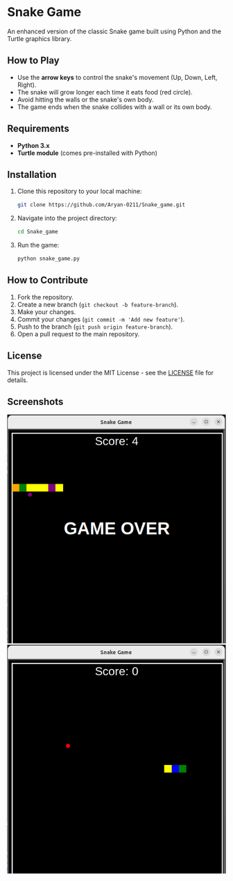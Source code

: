 # Snake Game

An enhanced version of the classic Snake game built using Python and the Turtle graphics library.

## How to Play

- Use the **arrow keys** to control the snake's movement (Up, Down, Left, Right).
- The snake will grow longer each time it eats food (red circle).
- Avoid hitting the walls or the snake's own body.
- The game ends when the snake collides with a wall or its own body.

## Requirements

- **Python 3.x**
- **Turtle module** (comes pre-installed with Python)

## Installation

1. Clone this repository to your local machine:
    ```bash
    git clone https://github.com/Aryan-0211/Snake_game.git
    ```

2. Navigate into the project directory:
    ```bash
    cd Snake_game
    ```

3. Run the game:
    ```bash
    python snake_game.py
    ```

## How to Contribute

1. Fork the repository.
2. Create a new branch (`git checkout -b feature-branch`).
3. Make your changes.
4. Commit your changes (`git commit -m 'Add new feature'`).
5. Push to the branch (`git push origin feature-branch`).
6. Open a pull request to the main repository.

## License

This project is licensed under the MIT License - see the [LICENSE](LICENSE) file for details.

## Screenshots

![Screenshot](image-1.png)
![Screenshot2](image-2.png)

